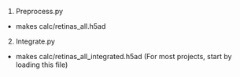 

1. Preprocess.py
  * makes calc/retinas_all.h5ad

2. Integrate.py
  * makes calc/retinas_all_integrated.h5ad  (For most projects, start by loading this file)
